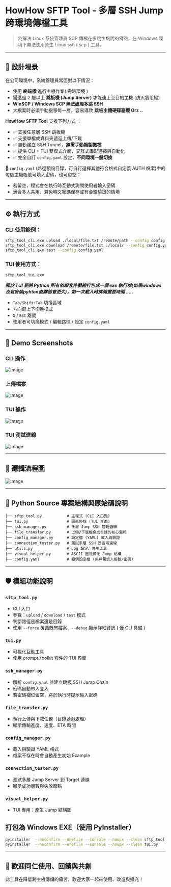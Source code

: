 #  HowHow SFTP Tool - 多層 SSH Jump 跨環境傳檔工具

> 為解決 Linux 系統管理員 SCP 傳檔在多跳主機間的痛點，在 Windows 環境下無法使用原生 Linux ssh ( scp ) 工具。

---

## 📌 設計場景

在公司環境中，系統管理員常面對以下情況：

- 使用 **終端機** 進行主機作業( 需跨環境 )
- 需透過 2 層以上 **跳板機 (Jump Server)** 才能連上至目的主機 (防火牆阻絕)
- **WinSCP / Windows SCP 無法處理多跳 SSH**
- 大檔案時必須手動搬移每一層，容易導致 **跳板主機硬碟塞爆 Orz ..**


**HowHow SFTP Tool**  支援下列方式 ：

- ✅ 支援任意層 SSH 跳板機
- ✅ 支援單檔或資料夾遞迴上傳/下載
- ✅ 自動建立 SSH Tunnel，**無需手動複製搬檔**
- ✅ 提供 CLI + TUI 雙模式介面，交互式圖形選擇與自動化
- ✅ 完全自訂 `config.yaml` 設定，**不同環境一鍵切換**

🔐 `config.yaml` (路徑預設目錄，可自行選擇其他符合格式自定義 AUTH 檔案)中的每個主機帳號可填入密碼，也可留空：
- 若留空，程式會在執行時互動式詢問使用者輸入密碼
- 適合多人共用、避免明文密碼保存或有金鑰驗證的情境

---




## ⚙️ 執行方式

### CLI 使用範例：
```bash
sftp_tool_cli.exe upload ./local/file.txt /remote/path --config config.yaml --force
sftp_tool_cli.exe download /remote/file.txt ./local/ --config config.yaml
sftp_tool_cli.exe test --config config.yaml
```

### TUI 使用方式：
```bash
sftp_tool_tui.exe
```

***囿於 TUI 是將 Python 所有依賴套件壓縮打包成一個 exe 執行檔(如果windows 沒有安裝pyhton直譯器會更久)，第一次載入時解開需要時間 .....***


- `Tab/Shift+Tab` 切換區域
- 方向鍵上下切換模式
- `Q` / `ESC` 離開
- 使用者可切換模式 / 編輯路徑 / 設定 `config.yaml`

---

## 📣 Demo Screenshots

### CLI 操作

![image](screenshots/001.JPG)

### 上傳檔案

![image](screenshots/002.JPG)

### TUI 操作

![image](screenshots/003.JPG)

### TUI 測試連線

![image](screenshots/004.JPG)

---

## 📝 邏輯流程圖


	
![image](screenshots/002.PNG)


---

## 📂 Python Source 專案結構與原始碼說明

```
├── sftp_tool.py           # 主程式 (CLI 入口點)
├── tui.py                 # 圖形終端 (TUI 介面)
├── ssh_manager.py         # 多層 Jump SSH 管理邏輯
├── file_transfer.py       # 上傳/下載檔案或目錄的核心邏輯
├── config_manager.py      # 設定檔 (YAML) 載入與驗證
├── connection_tester.py   # 測試多層 SSH 是否可連線
├── utils.py               # Log 設定、共用工具
├── visual_helper.py       # ASCII 圖視覺化 Jump 結構
├── config.yaml            # 範例設定檔 (用戶需填入帳號/密碼)
```

---

## 🛡️ 模組功能說明

### `sftp_tool.py`
- CLI 入口
- 參數：`upload` / `download` / `test` 模式
- 判斷路徑是檔案還是目錄
- 使用 `--force` 覆蓋既有檔案、`--debug` 顯示詳細資訊 ( 僅 CLI 具備 )

### `tui.py`
- 可視化互動工具
- 使用 prompt_toolkit 套件的 TUI 界面

### `ssh_manager.py`
- 解析 `config.yaml` 並建立跳板 SSH Jump Chain
- 密碼自動帶入登入
- 若密碼欄位留空，將於執行時提示輸入密碼

### `file_transfer.py`
- 執行上傳與下載任務（目錄遞迴處理）
- 顯示傳輸進度、速度、ETA 時間

### `config_manager.py`
- 載入與驗證 YAML 格式
- 檔案不存在時會自動產生初始 Example

### `connection_tester.py`
- 測試多層 Jump Server 到 Target 連線
- 顯示成功層數與失敗節點

### `visual_helper.py`
- TUI 專用：產生 Jump 結構圖


## 打包為 Windows EXE（使用 PyInstaller）

```bash
pyinstaller  --noconfirm --onefile --console --noupx --clean sftp_tool.py
pyinstaller  --noconfirm --onefile --console --noupx --clean tui.py
```



---

## 📣 歡迎同仁使用、回饋與共創

此工具在降低跨主機傳檔的痛苦，歡迎大家一起來使用、改進與擴充！

